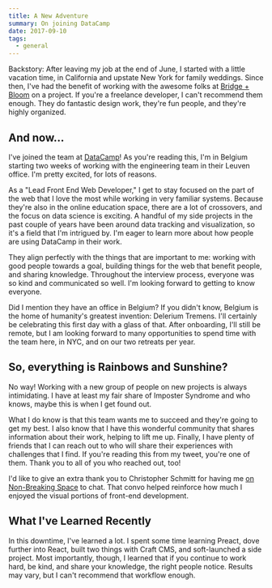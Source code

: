 ```yaml
---
title: A New Adventure
summary: On joining DataCamp
date: 2017-09-10
tags:
  - general
---
```


Backstory: After leaving my job at the end of June, I started with a little vacation time, in California and upstate New York for family weddings. Since then, I've had the benefit of working with the awesome folks at [Bridge + Bloom](http://www.bridgeandbloom.com/) on a project. If you're a freelance developer, I can't recommend them enough. They do fantastic design work, they're fun people, and they're highly organized.

And now...
----------

I've joined the team at [DataCamp](https://www.datacamp.com/)! As you're reading this, I'm in Belgium starting two weeks of working with the engineering team in their Leuven office. I'm pretty excited, for lots of reasons.

As a "Lead Front End Web Developer," I get to stay focused on the part of the web that I love the most while working in very familiar systems. Because they're also in the online education space, there are a lot of crossovers, and the focus on data science is exciting. A handful of my side projects in the past couple of years have been around data tracking and visualization, so it's a field that I'm intrigued by. I'm eager to learn more about how people are using DataCamp in their work.

They align perfectly with the things that are important to me: working with good people towards a goal, building things for the web that benefit people, and sharing knowledge. Throughout the interview process, everyone was so kind and communicated so well. I'm looking forward to getting to know everyone.

Did I mention they have an office in Belgium? If you didn't know, Belgium is the home of humanity's greatest invention: Delerium Tremens. I'll certainly be celebrating this first day with a glass of that. After onboarding, I'll still be remote, but I am looking forward to many opportunities to spend time with the team here, in NYC, and on our two retreats per year.

So, everything is Rainbows and Sunshine?
----------------------------------------

No way! Working with a new group of people on new projects is always intimidating. I have at least my fair share of Imposter Syndrome and who knows, maybe this is when I get found out.

What I do know is that this team wants me to succeed and they're going to get my best. I also know that I have this wonderful community that shares information about their work, helping to lift me up. Finally, I have plenty of friends that I can reach out to who will share their experiences with challenges that I find. If you're reading this from my tweet, you're one of them. Thank you to all of you who reached out, too!

I'd like to give an extra thank you to Christopher Schmitt for having me [on Non-Breaking Space](https://goodstuff.fm/nbsp/127) to chat. That convo helped reinforce how much I enjoyed the visual portions of front-end development.

What I've Learned Recently
--------------------------

In this downtime, I've learned a lot. I spent some time learning Preact, dove further into React, built two things with Craft CMS, and soft-launched a side project. Most importantly, though, I learned that if you continue to work hard, be kind, and share your knowledge, the right people notice. Results may vary, but I can't recommend that workflow enough.

